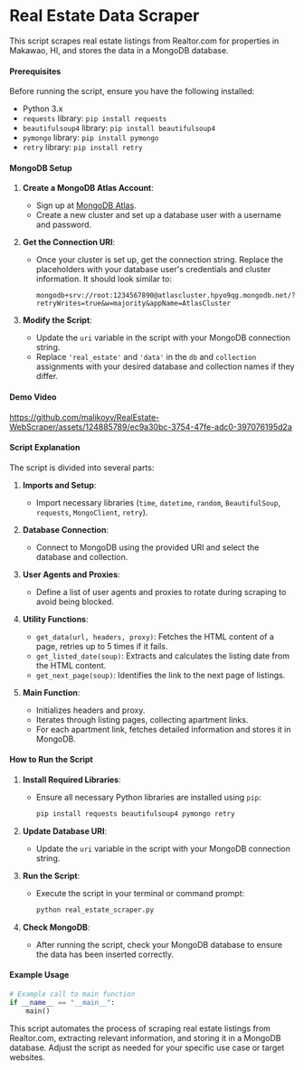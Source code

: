 # Real Estate Data Scraper

This script scrapes real estate listings from Realtor.com for properties in Makawao, HI, and stores the data in a MongoDB database. 

#### Prerequisites

Before running the script, ensure you have the following installed:

- Python 3.x
- `requests` library: `pip install requests`
- `beautifulsoup4` library: `pip install beautifulsoup4`
- `pymongo` library: `pip install pymongo`
- `retry` library: `pip install retry`

#### MongoDB Setup

1. **Create a MongoDB Atlas Account**:
   - Sign up at [MongoDB Atlas](https://www.mongodb.com/cloud/atlas).
   - Create a new cluster and set up a database user with a username and password.

2. **Get the Connection URI**:
   - Once your cluster is set up, get the connection string. Replace the placeholders with your database user's credentials and cluster information. It should look similar to:
     ```plaintext
     mongodb+srv://root:1234567890@atlascluster.hpyo9qg.mongodb.net/?retryWrites=true&w=majority&appName=AtlasCluster
     ```

3. **Modify the Script**:
   - Update the `uri` variable in the script with your MongoDB connection string.
   - Replace `'real_estate'` and `'data'` in the `db` and `collection` assignments with your desired database and collection names if they differ.

#### Demo Video
https://github.com/malikoyv/RealEstate-WebScraper/assets/124885789/ec9a30bc-3754-47fe-adc0-397076195d2a
#### Script Explanation

The script is divided into several parts:

1. **Imports and Setup**:
   - Import necessary libraries (`time`, `datetime`, `random`, `BeautifulSoup`, `requests`, `MongoClient`, `retry`).

2. **Database Connection**:
   - Connect to MongoDB using the provided URI and select the database and collection.

3. **User Agents and Proxies**:
   - Define a list of user agents and proxies to rotate during scraping to avoid being blocked.

4. **Utility Functions**:
   - `get_data(url, headers, proxy)`: Fetches the HTML content of a page, retries up to 5 times if it fails.
   - `get_listed_date(soup)`: Extracts and calculates the listing date from the HTML content.
   - `get_next_page(soup)`: Identifies the link to the next page of listings.

5. **Main Function**:
   - Initializes headers and proxy.
   - Iterates through listing pages, collecting apartment links.
   - For each apartment link, fetches detailed information and stores it in MongoDB.

#### How to Run the Script

1. **Install Required Libraries**:
   - Ensure all necessary Python libraries are installed using `pip`:
     ```bash
     pip install requests beautifulsoup4 pymongo retry
     ```

2. **Update Database URI**:
   - Update the `uri` variable in the script with your MongoDB connection string.

3. **Run the Script**:
   - Execute the script in your terminal or command prompt:
     ```bash
     python real_estate_scraper.py
     ```

4. **Check MongoDB**:
   - After running the script, check your MongoDB database to ensure the data has been inserted correctly.

#### Example Usage

```python
# Example call to main function
if __name__ == "__main__":
    main()
```

This script automates the process of scraping real estate listings from Realtor.com, extracting relevant information, and storing it in a MongoDB database. Adjust the script as needed for your specific use case or target websites.
